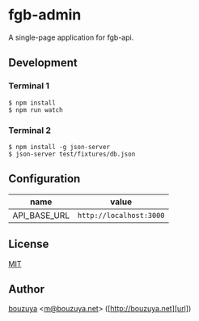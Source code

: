 # fgb-admin

A single-page application for fgb-api.

## Development

### Terminal 1

```
$ npm install
$ npm run watch
```

### Terminal 2

```
$ npm install -g json-server
$ json-server test/fixtures/db.json
```

## Configuration

name                           | value
-------------------------------|-------------------------------
API\_BASE\_URL                 | `http://localhost:3000`

## License

[MIT](LICENSE)

## Author

[bouzuya][user] &lt;[m@bouzuya.net][email]&gt; ([http://bouzuya.net][url])

[user]: https://github.com/bouzuya
[email]: mailto:m@bouzuya.net
[url]: http://bouzuya.net
